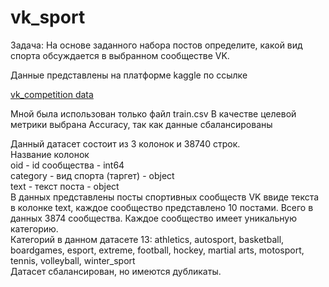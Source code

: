# vk_sport
Задача: На основе заданного набора постов определите, какой вид спорта обсуждается в выбранном сообществе VK.



Данные представлены на платформе kaggle по ссылке 

[vk_competition data](https://www.kaggle.com/datasets/mikhailma/russian-social-media-text-classification)

Мной была использован только файл train.csv
В качестве целевой метрики выбрана Accuracy, так как данные сбалансированы

Данный датасет состоит из 3 колонок и 38740 строк.  
Название колонок  
oid - id сообщества - int64  
category - вид спорта (таргет) - object  
text - текст поста - object  
В данных представлены посты спортивных сообществ VK ввиде текста в колонке text, каждое сообщество представлено 10 постами. Всего в данных 3874 сообщества. Каждое сообщество имеет уникальную категорию.  
Категорий в данном датасете 13: athletics, autosport, basketball, boardgames, esport, extreme, football, hockey, martial arts, motosport, tennis, volleyball, winter_sport  
Датасет сбалансирован, но имеются дубликаты.
